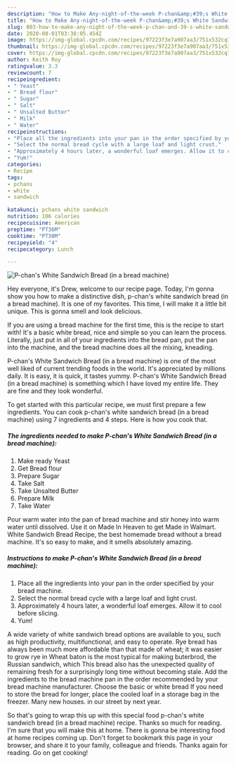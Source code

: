 ```yaml
---
description: "How to Make Any-night-of-the-week P-chan&amp;#39;s White Sandwich Bread (in a bread machine)"
title: "How to Make Any-night-of-the-week P-chan&amp;#39;s White Sandwich Bread (in a bread machine)"
slug: 803-how-to-make-any-night-of-the-week-p-chan-and-39-s-white-sandwich-bread-in-a-bread-machine
date: 2020-08-01T03:38:05.454Z
image: https://img-global.cpcdn.com/recipes/97223f3e7a907aa3/751x532cq70/p-chans-white-sandwich-bread-in-a-bread-machine-recipe-main-photo.jpg
thumbnail: https://img-global.cpcdn.com/recipes/97223f3e7a907aa3/751x532cq70/p-chans-white-sandwich-bread-in-a-bread-machine-recipe-main-photo.jpg
cover: https://img-global.cpcdn.com/recipes/97223f3e7a907aa3/751x532cq70/p-chans-white-sandwich-bread-in-a-bread-machine-recipe-main-photo.jpg
author: Keith Roy
ratingvalue: 3.3
reviewcount: 7
recipeingredient:
- " Yeast"
- " Bread flour"
- " Sugar"
- " Salt"
- " Unsalted Butter"
- " Milk"
- " Water"
recipeinstructions:
- "Place all the ingredients into your pan in the order specified by your bread machine."
- "Select the normal bread cycle with a large loaf and light crust."
- "Approximately 4 hours later, a wonderful loaf emerges. Allow it to cool before slicing."
- "Yum!"
categories:
- Recipe
tags:
- pchans
- white
- sandwich

katakunci: pchans white sandwich 
nutrition: 106 calories
recipecuisine: American
preptime: "PT36M"
cooktime: "PT30M"
recipeyield: "4"
recipecategory: Lunch

---
```



![P-chan&#39;s White Sandwich Bread (in a bread machine)](https://img-global.cpcdn.com/recipes/97223f3e7a907aa3/751x532cq70/p-chans-white-sandwich-bread-in-a-bread-machine-recipe-main-photo.jpg)

Hey everyone, it's Drew, welcome to our recipe page. Today, I'm gonna show you how to make a distinctive dish, p-chan&#39;s white sandwich bread (in a bread machine). It is one of my favorites. This time, I will make it a little bit unique. This is gonna smell and look delicious.

If you are using a bread machine for the first time, this is the recipe to start with! It&#39;s a basic white bread, nice and simple so you can learn the process. Literally, just put in all of your ingredients into the bread pan, put the pan into the machine, and the bread machine does all the mixing, kneading.

P-chan&#39;s White Sandwich Bread (in a bread machine) is one of the most well liked of current trending foods in the world. It's appreciated by millions daily. It is easy, it is quick, it tastes yummy. P-chan&#39;s White Sandwich Bread (in a bread machine) is something which I have loved my entire life. They are fine and they look wonderful.


To get started with this particular recipe, we must first prepare a few ingredients. You can cook p-chan&#39;s white sandwich bread (in a bread machine) using 7 ingredients and 4 steps. Here is how you cook that.

<!--inarticleads1-->

##### The ingredients needed to make P-chan&#39;s White Sandwich Bread (in a bread machine):

1. Make ready  Yeast
1. Get  Bread flour
1. Prepare  Sugar
1. Take  Salt
1. Take  Unsalted Butter
1. Prepare  Milk
1. Take  Water


Pour warm water into the pan of bread machine and stir honey into warm water until dissolved. Use it on Made In Heaven to get Made in Walmart. White Sandwich Bread Recipe, the best homemade bread without a bread machine. It&#39;s so easy to make, and it smells absolutely amazing. 

<!--inarticleads2-->

##### Instructions to make P-chan&#39;s White Sandwich Bread (in a bread machine):

1. Place all the ingredients into your pan in the order specified by your bread machine.
1. Select the normal bread cycle with a large loaf and light crust.
1. Approximately 4 hours later, a wonderful loaf emerges. Allow it to cool before slicing.
1. Yum!


A wide variety of white sandwich bread options are available to you, such as high productivity, multifunctional, and easy to operate. Rye bread has always been much more affordable than that made of wheat; it was easier to grow rye in Wheat baton is the most typical for making buterbrod, the Russian sandwich, which This bread also has the unexpected quality of remaining fresh for a surprisingly long time without becoming stale. Add the ingredients to the bread machine pan in the order recommended by your bread machine manufacturer. Choose the basic or white bread If you need to store the bread for longer, place the cooled loaf in a storage bag in the freezer. Many new houses. in our street by next year. 

So that's going to wrap this up with this special food p-chan&#39;s white sandwich bread (in a bread machine) recipe. Thanks so much for reading. I'm sure that you will make this at home. There is gonna be interesting food at home recipes coming up. Don't forget to bookmark this page in your browser, and share it to your family, colleague and friends. Thanks again for reading. Go on get cooking!
